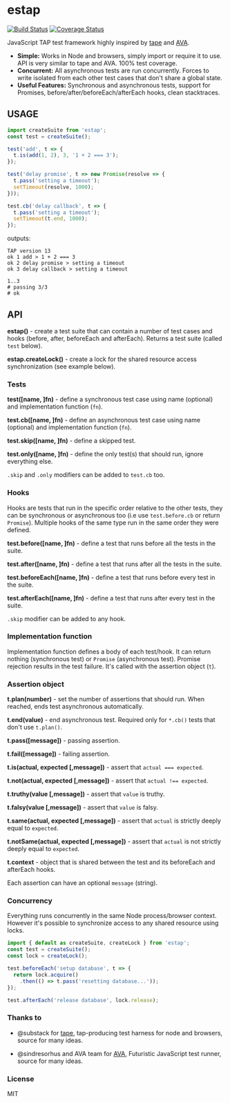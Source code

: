 # estap

[![Build Status](https://travis-ci.org/iefserge/estap.svg?branch=master)](https://travis-ci.org/iefserge/estap)
[![Coverage Status](https://coveralls.io/repos/github/iefserge/estap/badge.svg?branch=master)](https://coveralls.io/github/iefserge/estap?branch=master)

JavaScript TAP test framework highly inspired by [tape](https://www.npmjs.com/package/tape) and [AVA](https://www.npmjs.com/package/ava).

* **Simple:** Works in Node and browsers, simply import or require it to use. API is very similar to tape and AVA. 100% test coverage.
* **Concurrent:** All asynchronous tests are run concurrently. Forces to write isolated from each other test cases that don't share a global state.
* **Useful Features:** Synchronous and asynchronous tests, support for Promises, before/after/beforeEach/afterEach hooks, clean stacktraces.

## USAGE

```js
import createSuite from 'estap';
const test = createSuite();

test('add', t => {
  t.is(add(1, 2), 3, '1 + 2 === 3');
});

test('delay promise', t => new Promise(resolve => {
  t.pass('setting a timeout');
  setTimeout(resolve, 1000);
}));

test.cb('delay callback', t => {
  t.pass('setting a timeout');
  setTimeout(t.end, 1000);
});
```

outputs:

```
TAP version 13
ok 1 add > 1 + 2 === 3
ok 2 delay promise > setting a timeout
ok 3 delay callback > setting a timeout

1..3
# passing 3/3
# ok
```

## API

**estap()** - create a test suite that can contain a number of test cases and hooks (before, after, beforeEach and afterEach). Returns a test suite (called `test` below).

**estap.createLock()** - create a lock for the shared resource access synchronization (see example below).

### Tests

**test([name, ]fn)** - define a synchronous test case using name (optional) and implementation function (`fn`).

**test.cb([name, ]fn)** - define an asynchronous test case using name (optional) and implementation function (`fn`).

**test.skip([name, ]fn)** - define a skipped test.

**test.only([name, ]fn)** - define the only test(s) that should run, ignore everything else.

`.skip` and `.only` modifiers can be added to `test.cb` too.

### Hooks

Hooks are tests that run in the specific order relative to the other tests, they can be synchronous or asynchronous too (i.e use `test.before.cb` or return `Promise`). Multiple hooks of the same type run in the same order they were defined.

**test.before([name, ]fn)** - define a test that runs before all the tests in the suite.

**test.after([name, ]fn)** - define a test that runs after all the tests in the suite.

**test.beforeEach([name, ]fn)** - define a test that runs before every test in the suite.

**test.afterEach([name, ]fn)** - define a test that runs after every test in the suite.

`.skip` modifier can be added to any hook.

### Implementation function

Implementation function defines a body of each test/hook. It can return nothing (synchronous test) or `Promise` (asynchronous test). Promise rejection results in the test failure. It's called with the assertion object (`t`).

### Assertion object

**t.plan(number)** - set the number of assertions that should run. When reached, ends test asynchronous automatically.

**t.end(value)** - end asynchronous test. Required only for `*.cb()` tests that don't use `t.plan()`.

**t.pass([message])** - passing assertion.

**t.fail([message])** - failing assertion.

**t.is(actual, expected [,message])** - assert that `actual === expected`.

**t.not(actual, expected [,message])** - assert that `actual !== expected`.

**t.truthy(value [,message])** - assert that `value` is truthy.

**t.falsy(value [,message])** - assert that `value` is falsy.

**t.same(actual, expected [,message])** - assert that `actual` is strictly deeply equal to `expected`.

**t.notSame(actual, expected [,message])** - assert that `actual` is not strictly deeply equal to `expected`.

**t.context** - object that is shared between the test and its beforeEach and afterEach hooks.

Each assertion can have an optional `message` (string).

### Concurrency

Everything runs concurrently in the same Node process/browser context. However it's possible to synchronize access to any shared resource using locks.

```js
import { default as createSuite, createLock } from 'estap';
const test = createSuite();
const lock = createLock();

test.beforeEach('setup database', t => {
  return lock.acquire()
    .then(() => t.pass('resetting database...'));
});

test.afterEach('release database', lock.release);
```

### Thanks to

* @substack for [tape](https://www.npmjs.com/package/tape), tap-producing test harness for node and browsers, source for many ideas.

* @sindresorhus and AVA team for [AVA](https://github.com/avajs/ava), Futuristic JavaScript test runner, source for many ideas.

### License

MIT
